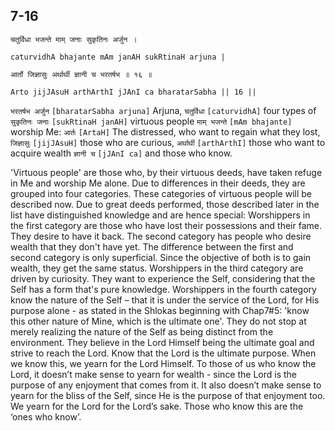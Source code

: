 ## 7-16


```shloka-sa
चतुर्विधा भजन्ते माम् जनाः सुकृतिनः अर्जुन ।
```
```shloka-sa-hk
caturvidhA bhajante mAm janAH sukRtinaH arjuna |
```
```shloka-sa
आर्तो जिज्ञासुः अर्थार्थी ज्ञानी च भरतर्षभ ॥ १६ ॥
```
```shloka-sa-hk
Arto jijJAsuH arthArthI jJAnI ca bharatarSabha || 16 ||
```

`भरतर्षभ अर्जुन` `[bharatarSabha arjuna]` Arjuna, `चतुर्विधा` `[caturvidhA]` four types of `सुकृतिनः जनाः` `[sukRtinaH janAH]` virtuous people `माम् भजन्ते` `[mAm bhajante]` worship Me: `आर्तः` `[ArtaH]` The distressed, who want to regain what they lost, `जिज्ञासुः` `[jijJAsuH]` those who are curious, `अर्थार्थी` `[arthArthI]` those who want to acquire wealth `ज्ञानी च` `[jJAnI ca]` and those who know.



'Virtuous people' are those who, by their virtuous deeds, have taken refuge in Me and worship Me alone. Due to differences in their deeds, they are grouped into four categories. 
These categories of virtuous people will be described now. Due to great deeds performed, those described later in the list have distinguished knowledge and are hence special:
Worshippers in the first category are those who have lost their possessions and their fame. They desire to have it back. 
The second category has people who desire wealth that they don't have yet.
The difference between the first and second category is only superficial. Since the objective of both is to gain wealth, they get the same status.
Worshippers in the third category are driven by curiosity. They want to experience the Self, considering that the Self has a form that's pure knowledge.
Worshippers in the fourth category know the nature of the Self – that it is under the service of the Lord, for His purpose alone - as stated in the Shlokas beginning with Chap7#5: 'know this other nature of Mine, which is the ultimate one'. They do not stop at merely realizing the nature of the Self as being distinct from the environment. They believe in the Lord Himself being the ultimate goal and strive to reach the Lord. 
Know that the Lord is the ultimate purpose. When we know this, we yearn for the Lord Himself. To those of us who know the Lord, it doesn’t make sense to yearn for wealth - since the Lord is the purpose of any enjoyment that comes from it. It also doesn’t make sense to yearn for the bliss of the Self, since He is the purpose of that enjoyment too. We yearn for the Lord for the Lord’s sake. 
Those who know this are the ‘ones who know’.

